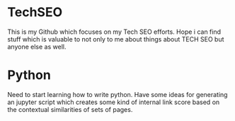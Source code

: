 # TechSEO
This is my Github which focuses on my Tech SEO efforts. Hope i can find stuff which is valuable to not only to me about things about TECH SEO but anyone else as well.

# Python
Need to start learning how to write python. Have some ideas for generating an jupyter script which creates some kind of internal link score based on the contextual similarities of sets of pages. 
